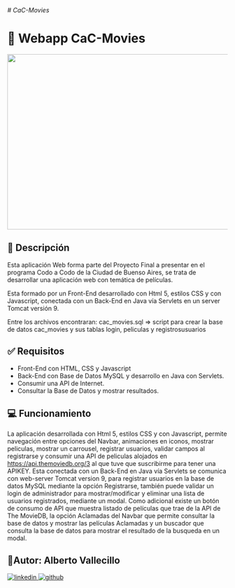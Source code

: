 <em> # CaC-Movies </em>

# 🎥 Webapp CaC-Movies

<img src="./src/main/webapp/assets/img/portada-cac.movies.png" align="center" height="400" width="850" />  


## 📝 Descripción

Esta aplicación Web forma parte del Proyecto Final a presentar en el programa Codo a Codo de la Ciudad de Buenso Aires, se trata de desarrollar una aplicación web con temática de películas.

Esta formado por un Front-End desarrollado con Html 5, estilos CSS y con Javascript, conectada con un Back-End en Java vía Servlets en un server Tomcat versión 9.

Entre los archivos encontraran: cac_movies.sql => script para crear la base de datos cac_movies y sus tablas login, peliculas y registrosusuarios

## ✅ Requisitos

- Front-End con HTML, CSS y Javascript
- Back-End con Base de Datos MySQL y desarrollo en Java con Servlets.
- Consumir una API de Internet.
- Consultar la Base de Datos y mostrar resultados.

## 💻 Funcionamiento
La aplicación desarrollada con Html 5, estilos CSS y con Javascript, permite navegación entre opciones del Navbar, animaciones en iconos, mostrar peliculas, mostrar un carrousel, registrar usuarios, validar campos al registrarse y consumir una API de peliculas alojados en https://api.themoviedb.org/3 al que tuve que suscribirme para tener una APIKEY. Esta conectada con un Back-End en Java vía Servlets se comunica con web-server Tomcat version 9, para registrar usuarios en la base de datos MySQL mediante la opción Registrarse, también puede validar un login de administrador para mostrar/modificar y eliminar una lista de usuarios registrados, mediante un modal. Como adicional existe un botón de consumo de API que muestra listado de películas que trae de la API de The MovieDB, la opción Aclamadas del Navbar que permite consultar la base de datos y mostrar las películas Aclamadas y un buscador que consulta la base de datos para mostrar el resultado de la busqueda en un modal.

## 👷Autor: Alberto Vallecillo
<a href="https://linkedin.com/in/alberto-vallecillo" target="_blank">
<img src="./assets/img/linkedin.svg" alt=linkedin style="margin-bottom: 5px;" />
</a>
<a href="https://github.com/Alb3rtoGitHub" target="_blank">
<img src="./assets/img/github.svg" alt=github style="margin-bottom: 5px;" />
</a>
